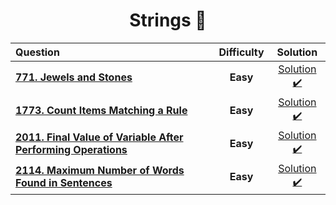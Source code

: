 <div align = "center">
  
# Strings 🥶

  | Question |Difficulty| Solution |
  | :------- | :------: | :------: |
  | [**771. Jewels and Stones**](https://leetcode.com/problems/jewels-and-stones/) | **Easy** | [Solution ✔️ ](https://github.com/swayamterode/Codes/blob/main/LeetCode/String/0771.%20Jewels%20and%20Stones.cpp)| 
  | [**1773. Count Items Matching a Rule**](https://leetcode.com/problems/count-items-matching-a-rule/) |**Easy**| [Solution ✔️](https://github.com/swayamterode/Codes/blob/main/LeetCode/String/1773.%20Count%20Items%20Matching%20a%20Rule.cpp)|
  |[**2011. Final Value of Variable After Performing Operations**](https://leetcode.com/problems/final-value-of-variable-after-performing-operations/) | **Easy** | [Solution ✔️](https://github.com/swayamterode/Codes/blob/main/LeetCode/String/2011.%20Final%20Value%20of%20Variable%20After%20Performing%20Operations.cpp)|
  | [**2114. Maximum Number of Words Found in Sentences**](https://leetcode.com/problems/maximum-number-of-words-found-in-sentences/) | **Easy** | [Solution ✔️](https://github.com/swayamterode/Codes/blob/main/LeetCode/String/2114.%20Maximum%20Number%20of%20Words%20Found%20in%20Sentences.cpp) |
